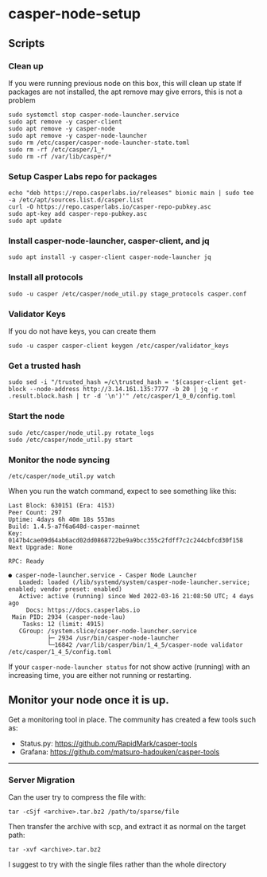 # casper-node-setup

## Scripts
### Clean up
If you were running previous node on this box, this will clean up state If packages are not installed, the apt remove may give errors, this is not a problem
```
sudo systemctl stop casper-node-launcher.service
sudo apt remove -y casper-client
sudo apt remove -y casper-node
sudo apt remove -y casper-node-launcher
sudo rm /etc/casper/casper-node-launcher-state.toml
sudo rm -rf /etc/casper/1_*
sudo rm -rf /var/lib/casper/*
```

### Setup Casper Labs repo for packages
```
echo "deb https://repo.casperlabs.io/releases" bionic main | sudo tee -a /etc/apt/sources.list.d/casper.list
curl -O https://repo.casperlabs.io/casper-repo-pubkey.asc
sudo apt-key add casper-repo-pubkey.asc
sudo apt update
```

### Install casper-node-launcher, casper-client, and jq
```
sudo apt install -y casper-client casper-node-launcher jq
```

### Install all protocols
```
sudo -u casper /etc/casper/node_util.py stage_protocols casper.conf
```


### Validator Keys
If you do not have keys, you can create them

```
sudo -u casper casper-client keygen /etc/casper/validator_keys
```

### Get a trusted hash
```
sudo sed -i "/trusted_hash =/c\trusted_hash = '$(casper-client get-block --node-address http://3.14.161.135:7777 -b 20 | jq -r .result.block.hash | tr -d '\n')'" /etc/casper/1_0_0/config.toml
```

### Start the node
```
sudo /etc/casper/node_util.py rotate_logs
sudo /etc/casper/node_util.py start
```

### Monitor the node syncing
```
/etc/casper/node_util.py watch
```

When you run the watch command, expect to see something like this:

```
Last Block: 630151 (Era: 4153)
Peer Count: 297
Uptime: 4days 6h 40m 18s 553ms
Build: 1.4.5-a7f6a648d-casper-mainnet
Key: 0147b4cae09d64ab6acd02dd0868722be9a9bcc355c2fdff7c2c244cbfcd30f158
Next Upgrade: None

RPC: Ready

● casper-node-launcher.service - Casper Node Launcher
   Loaded: loaded (/lib/systemd/system/casper-node-launcher.service; enabled; vendor preset: enabled)
   Active: active (running) since Wed 2022-03-16 21:08:50 UTC; 4 days ago
     Docs: https://docs.casperlabs.io
 Main PID: 2934 (casper-node-lau)
    Tasks: 12 (limit: 4915)
   CGroup: /system.slice/casper-node-launcher.service
           ├─ 2934 /usr/bin/casper-node-launcher
           └─16842 /var/lib/casper/bin/1_4_5/casper-node validator /etc/casper/1_4_5/config.toml
```

If your `casper-node-launcher status` for not show active (running) with an increasing time, you are either not running or restarting. 

## Monitor your node once it is up.

Get a monitoring tool in place.  The community has created a few tools such as:
- Status.py: https://github.com/RapidMark/casper-tools
- Grafana: https://github.com/matsuro-hadouken/casper-tools



---
### Server Migration

Can the user try to compress the file with:
```
tar -cSjf <archive>.tar.bz2 /path/to/sparse/file
```
Then transfer the archive with scp, and extract it as normal on the target path:
```
tar -xvf <archive>.tar.bz2 
```
I suggest to try with the single files rather than the whole directory
